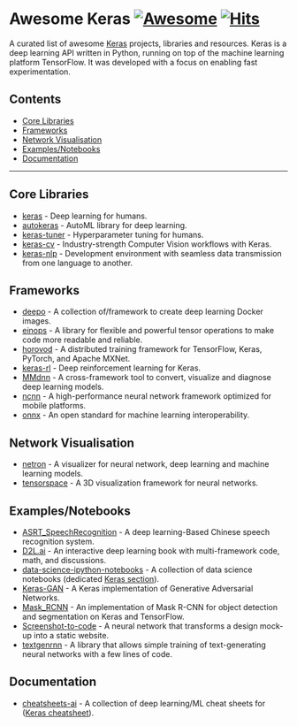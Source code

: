 <!--lint disable awesome-git-repo-age-->
# Awesome Keras [![Awesome](https://awesome.re/badge.svg)](https://awesome.re) [![Hits](https://hits.seeyoufarm.com/api/count/incr/badge.svg?url=https%3A%2F%2Fgithub.com%2Fmarkusschanta%2Fawesome-keras&count_bg=%2379C83D&title_bg=%23555555&icon=&icon_color=%23E7E7E7&title=hits&edge_flat=false)](https://hits.seeyoufarm.com)

A curated list of awesome [Keras](http://keras.io/) projects, libraries and resources. Keras is a deep learning API written in Python, running on top of the machine learning platform TensorFlow. It was developed with a focus on enabling fast experimentation.

## Contents

<!--lint ignore awesome-toc alphabetize-lists-->
- [Core Libraries](#core-libraries)
- [Frameworks](#frameworks)
- [Network Visualisation](#networkvisualization)
- [Examples/Notebooks](#examplesnotebooks)
- [Documentation](#documentation)

---

## Core Libraries

<!--lint disable alphabetize-lists-->
- [keras](https://github.com/keras-team/keras) - Deep learning for humans.
- [autokeras](https://github.com/keras-team/autokeras) - AutoML library for deep learning.
- [keras-tuner](https://github.com/keras-team/keras-tuner) - Hyperparameter tuning for humans.
- [keras-cv](https://github.com/keras-team/keras-cv) - Industry-strength Computer Vision workflows with Keras.
- [keras-nlp](https://github.com/keras-team/keras-nlp) - Development environment with seamless data transmission from one language to another.
<!--lint enable alphabetize-lists-->

## Frameworks

- [deepo](https://github.com/ufoym/deepo) - A collection of/framework to create deep learning Docker images.
- [einops](https://github.com/arogozhnikov/einops) - A library for flexible and powerful tensor operations to make code more readable and reliable.
- [horovod](https://github.com/horovod/horovod) - A distributed training framework for TensorFlow, Keras, PyTorch, and Apache MXNet.
- [keras-rl](https://github.com/keras-rl/keras-rl) - Deep reinforcement learning for Keras.
- [MMdnn](https://github.com/microsoft/MMdnn) - A cross-framework tool to convert, visualize and diagnose deep learning models.
- [ncnn](https://github.com/Tencent/ncnn) - A high-performance neural network framework optimized for mobile platforms.
- [onnx](https://github.com/onnx/onnx) - An open standard for machine learning interoperability.

## Network Visualisation

- [netron](https://github.com/lutzroeder/netron) - A visualizer for neural network, deep learning and machine learning models.
- [tensorspace](https://github.com/tensorspace-team/tensorspace) - A 3D visualization framework for neural networks.

## Examples/Notebooks

- [ASRT_SpeechRecognition](https://github.com/nl8590687/ASRT_SpeechRecognition) - A deep learning-Based Chinese speech recognition system.
- [D2L.ai](https://github.com/d2l-ai/d2l-en) - An interactive deep learning book with multi-framework code, math, and discussions. <!--lint disable double-link-->
- [data-science-ipython-notebooks](https://github.com/donnemartin/data-science-ipython-notebooks) - A collection of data science notebooks (dedicated [Keras section](https://github.com/donnemartin/data-science-ipython-notebooks#keras-tutorials)).  <!--lint enable double-link-->
- [Keras-GAN](https://github.com/eriklindernoren/Keras-GAN) - A Keras implementation of Generative Adversarial Networks.
- [Mask_RCNN](https://github.com/matterport/Mask_RCNN) - An implementation of Mask R-CNN for object detection and segmentation on Keras and TensorFlow.
- [Screenshot-to-code](https://github.com/emilwallner/Screenshot-to-code) - A neural network that transforms a design mock-up into a static website.
- [textgenrnn](https://github.com/minimaxir/textgenrnn) - A library that allows simple training of text-generating neural networks with a few lines of code.

## Documentation

- [cheatsheets-ai](https://github.com/kailashahirwar/cheatsheets-ai) - A collection of deep learning/ML cheat sheets for ([Keras cheatsheet](https://github.com/kailashahirwar/cheatsheets-ai/blob/master/Keras.jpg)).
